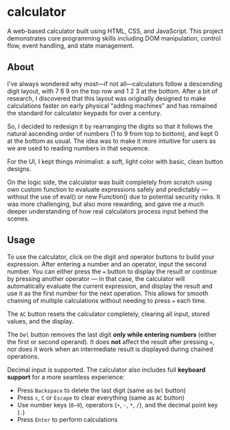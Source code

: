 # calculator

A web-based calculator built using HTML, CSS, and JavaScript. This project demonstrates core programming skills including DOM manipulation, control flow, event handling, and state management.

## About
  
I've always wondered why most—if not all—calculators follow a descending digit layout, with 7 8 9 on the top row and 1 2 3 at the bottom. After a bit of research, I discovered that this layout was originally designed to make calculations faster on early physical "adding machines" and has remained the standard for calculator keypads for over a century.

So, I decided to redesign it by rearranging the digits so that it follows the natural ascending order of numbers (1 to 9 from top to bottom), and kept 0 at the bottom as usual. The idea was to make it more intuitive for users as we are used to reading numbers in that sequence.

For the UI, I kept things minimalist: a soft, light color with basic, clean button designs.

On the logic side, the calculator was built completely from scratch using own custom function to evaluate expressions safely and predictably —without the use of eval() or new Function() due to potential security risks. It was more challenging, but also more rewarding, and gave me a much deeper understanding of how real calculators process input behind the scenes.

## Usage

To use the calculator, click on the digit and operator buttons to build your expression. After entering a number and an operator, input the second number. You can either press the `=` button to display the result or continue by pressing another operator — in that case, the calculator will automatically evaluate the current expression, and display the result and use it as the first number for the next operation. This allows for smooth chaining of multiple calculations without needing to press `=` each time.

The `AC` button resets the calculator completely, clearing all input, stored values, and the display.

The `Del` button removes the last digit **only while entering numbers** (either the first or second operand). It does **not** affect the result after pressing `=`, nor does it work when an intermediate result is displayed during chained operations.

Decimal input is supported. The calculator also includes full **keyboard support** for a more seamless experience:
- Press `Backspace` to delete the last digit (same as `Del` button)
- Press `c`, `C` or `Escape` to clear everything (same as `AC` button)
- Use number keys (`0–9`), operators (`+`, `-`, `*`, `/`), and the decimal point key (`.`)
- Press `Enter` to perform calculations
